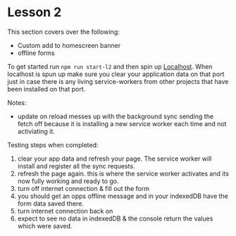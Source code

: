 # Lesson 2

This section covers over the following:

- Custom add to homescreen banner
- offline forms

To get started run `npm run start-l2` and then spin up [Localhost](http//localhost:8080). When localhost is spun up make sure you clear your application data on that port just in case there is any living service-workers from other projects that have been installed on that port.

Notes:

- update on reload messes up with the background sync sending the fetch off because it is installing a new service worker each time and not activiating it.


Testing steps when completed:

1. clear your app data and refresh your page. The service worker will install and register all the sync requests.
2. refresh the page again. this is where the service worker activates and its now fully working and ready to go.
3. turn off internet connection & fill out the form
4. you should get an opps offline message and in your indexedDB have the form data saved there.
5. turn internet connection back on
6. expect to see no data in indexedDB & the console return the values which were saved.
